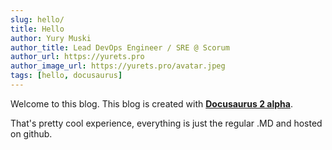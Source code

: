 ```yaml
---
slug: hello/
title: Hello
author: Yury Muski
author_title: Lead DevOps Engineer / SRE @ Scorum
author_url: https://yurets.pro
author_image_url: https://yurets.pro/avatar.jpeg
tags: [hello, docusaurus]
---
```


Welcome to this blog. This blog is created with [**Docusaurus 2 alpha**](https://v2.docusaurus.io/).

That's pretty cool experience, everything is just the regular .MD and hosted on github.

